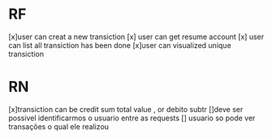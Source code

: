 # RF

[x]user can creat a new transiction
[x] user can get resume account 
[x] user can list all transiction has been done
[x]user can visualized unique transiction

# RN

[x]transiction can be credit sum total value , or debito subtr 
[]deve ser possivel identificarmos o usuario entre as requests
[] usuario so pode ver transações o qual ele realizou 

